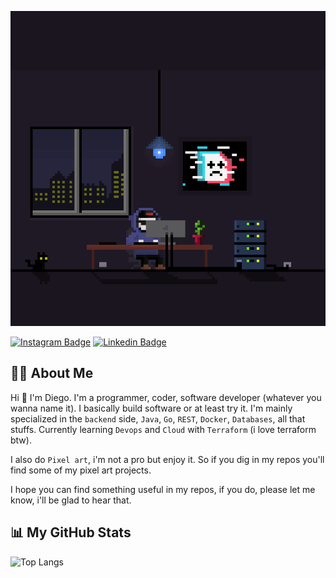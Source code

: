 
![Me](./assets/mecoding.gif)

[![Instagram Badge](https://img.shields.io/badge/-@d13g0_______-F44747?style=flat-square&labelColor=F44747&logo=instagram&logoColor=white&link=https://www.instagram.com/d13g0________/)](https://www.instagram.com/d13g0________/) [![Linkedin Badge](https://img.shields.io/badge/diegoobando-blue?style=flat-square&logo=Linkedin&logoColor=white&link=https://www.linkedin.com/in/diego-obando/)](https://www.linkedin.com/in/diego-obando/)

## 👨‍💻 About Me

Hi 👋 I'm Diego. I'm a programmer, coder, software developer (whatever you wanna name it). I basically build software or at least try it. I'm mainly specialized in the ``backend`` side, ``Java``, ``Go``, ``REST``, ``Docker``, ``Databases``, all that stuffs. Currently learning ``Devops`` and ``Cloud`` with ``Terraform`` (i love terraform btw).

I also do ``Pixel art``, i'm not a pro but enjoy it. So if you dig in my repos you'll find some of my pixel art projects.

I hope you can find something useful in my repos, if you do, please let me know, i'll be glad to hear that.

## 📊 My GitHub Stats

![Top Langs](https://github-readme-stats.vercel.app/api/top-langs/?username=Dieg0Code&title_color=fff&icon_color=79ff97&text_color=9f9f9f&bg_color=151515&layout=compact)
